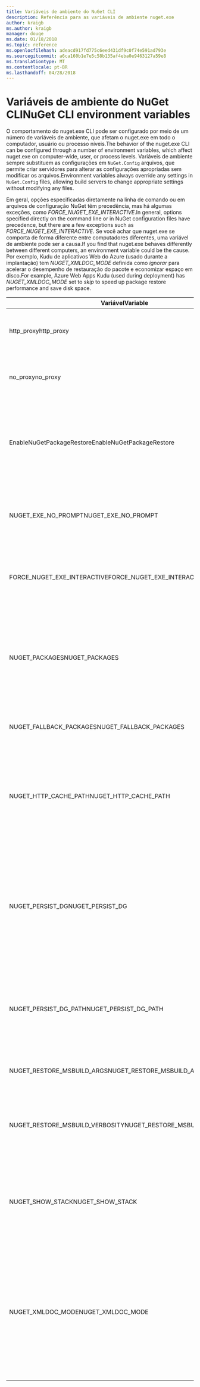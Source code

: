 ```yaml
---
title: Variáveis de ambiente do NuGet CLI
description: Referência para as variáveis de ambiente nuget.exe
author: kraigb
ms.author: kraigb
manager: douge
ms.date: 01/18/2018
ms.topic: reference
ms.openlocfilehash: adeacd917fd775c6eed431df9c0f74e591ad793e
ms.sourcegitcommit: a6ca160b1e7e5c58b135af4eba0e9463127a59e8
ms.translationtype: MT
ms.contentlocale: pt-BR
ms.lasthandoff: 04/28/2018
---
```

# <a name="nuget-cli-environment-variables"></a><span data-ttu-id="9bae4-103">Variáveis de ambiente do NuGet CLI</span><span class="sxs-lookup"><span data-stu-id="9bae4-103">NuGet CLI environment variables</span></span>

<span data-ttu-id="9bae4-104">O comportamento do nuget.exe CLI pode ser configurado por meio de um número de variáveis de ambiente, que afetam o nuget.exe em todo o computador, usuário ou processo níveis.</span><span class="sxs-lookup"><span data-stu-id="9bae4-104">The behavior of the nuget.exe CLI can be configured through a number of environment variables, which affect nuget.exe on computer-wide, user, or process levels.</span></span> <span data-ttu-id="9bae4-105">Variáveis de ambiente sempre substituem as configurações em `NuGet.Config` arquivos, que permite criar servidores para alterar as configurações apropriadas sem modificar os arquivos.</span><span class="sxs-lookup"><span data-stu-id="9bae4-105">Environment variables always override any settings in `NuGet.Config` files, allowing build servers to change appropriate settings without modifying any files.</span></span>

<span data-ttu-id="9bae4-106">Em geral, opções especificadas diretamente na linha de comando ou em arquivos de configuração NuGet têm precedência, mas há algumas exceções, como *FORCE_NUGET_EXE_INTERACTIVE*.</span><span class="sxs-lookup"><span data-stu-id="9bae4-106">In general, options specified directly on the command line or in NuGet configuration files have precedence, but there are a few exceptions such as *FORCE_NUGET_EXE_INTERACTIVE*.</span></span> <span data-ttu-id="9bae4-107">Se você achar que nuget.exe se comporta de forma diferente entre computadores diferentes, uma variável de ambiente pode ser a causa.</span><span class="sxs-lookup"><span data-stu-id="9bae4-107">If you find that nuget.exe behaves differently between different computers, an environment variable could be the cause.</span></span> <span data-ttu-id="9bae4-108">Por exemplo, Kudu de aplicativos Web do Azure (usado durante a implantação) tem *NUGET_XMLDOC_MODE* definida como *ignorar* para acelerar o desempenho de restauração do pacote e economizar espaço em disco.</span><span class="sxs-lookup"><span data-stu-id="9bae4-108">For example, Azure Web Apps Kudu (used during deployment) has *NUGET_XMLDOC_MODE* set to *skip* to speed up package restore performance and save disk space.</span></span>

| <span data-ttu-id="9bae4-109">Variável</span><span class="sxs-lookup"><span data-stu-id="9bae4-109">Variable</span></span> | <span data-ttu-id="9bae4-110">Descrição</span><span class="sxs-lookup"><span data-stu-id="9bae4-110">Description</span></span> | <span data-ttu-id="9bae4-111">Comentários</span><span class="sxs-lookup"><span data-stu-id="9bae4-111">Remarks</span></span> |
| --- | --- | --- |
| <span data-ttu-id="9bae4-112">http_proxy</span><span class="sxs-lookup"><span data-stu-id="9bae4-112">http_proxy</span></span> | <span data-ttu-id="9bae4-113">Proxy HTTP usado para operações de HTTP do NuGet.</span><span class="sxs-lookup"><span data-stu-id="9bae4-113">Http proxy used for NuGet HTTP operations.</span></span> | <span data-ttu-id="9bae4-114">Isso deve ser especificado como `http://<username>:<password>@proxy.com`.</span><span class="sxs-lookup"><span data-stu-id="9bae4-114">This would be specified as `http://<username>:<password>@proxy.com`.</span></span> |
| <span data-ttu-id="9bae4-115">no_proxy</span><span class="sxs-lookup"><span data-stu-id="9bae4-115">no_proxy</span></span> | <span data-ttu-id="9bae4-116">Configura os domínios para ignorar o uso do proxy.</span><span class="sxs-lookup"><span data-stu-id="9bae4-116">Configures domains to bypass from using proxy.</span></span> | <span data-ttu-id="9bae4-117">Especificado como domínios separados por vírgula (,).</span><span class="sxs-lookup"><span data-stu-id="9bae4-117">Specified as domains separated by comma (,).</span></span> |
| <span data-ttu-id="9bae4-118">EnableNuGetPackageRestore</span><span class="sxs-lookup"><span data-stu-id="9bae4-118">EnableNuGetPackageRestore</span></span> | <span data-ttu-id="9bae4-119">Sinalizador para se NuGet implicitamente deve conceder consentimento se exigido pelo pacote na restauração.</span><span class="sxs-lookup"><span data-stu-id="9bae4-119">Flag for if NuGet should implicitly grant consent if that's required by package on restore.</span></span> | <span data-ttu-id="9bae4-120">Sinalizador especificado é tratado como *true* ou *1*, qualquer outro valor tratado como sinalizador não definido.</span><span class="sxs-lookup"><span data-stu-id="9bae4-120">Specified flag is treated as *true* or *1*, any other value treated as flag not set.</span></span> |
| <span data-ttu-id="9bae4-121">NUGET_EXE_NO_PROMPT</span><span class="sxs-lookup"><span data-stu-id="9bae4-121">NUGET_EXE_NO_PROMPT</span></span> | <span data-ttu-id="9bae4-122">Impede que o arquivo exe para solicitar credenciais.</span><span class="sxs-lookup"><span data-stu-id="9bae4-122">Prevents the exe for prompting for credentials.</span></span> | <span data-ttu-id="9bae4-123">Qualquer valor exceto a cadeia de caracteres nula ou vazia será tratada como esse sinalizador conjunto/verdadeiro.</span><span class="sxs-lookup"><span data-stu-id="9bae4-123">Any value except null or empty string will be treated as this flag set/true.</span></span> |
| <span data-ttu-id="9bae4-124">FORCE_NUGET_EXE_INTERACTIVE</span><span class="sxs-lookup"><span data-stu-id="9bae4-124">FORCE_NUGET_EXE_INTERACTIVE</span></span> | <span data-ttu-id="9bae4-125">Variável de ambiente global para forçar o modo interativo.</span><span class="sxs-lookup"><span data-stu-id="9bae4-125">Global environment variable to force interactive mode.</span></span> | <span data-ttu-id="9bae4-126">Qualquer valor exceto a cadeia de caracteres nula ou vazia será tratada como esse sinalizador conjunto/verdadeiro.</span><span class="sxs-lookup"><span data-stu-id="9bae4-126">Any value except null or empty string will be treated as this flag set/true.</span></span> |
| <span data-ttu-id="9bae4-127">NUGET_PACKAGES</span><span class="sxs-lookup"><span data-stu-id="9bae4-127">NUGET_PACKAGES</span></span> | <span data-ttu-id="9bae4-128">Caminho a ser usado para o *pacotes global* pasta conforme descrito em [Gerenciando os pacotes globais e as pastas do cache](../consume-packages/managing-the-global-packages-and-cache-folders.md).</span><span class="sxs-lookup"><span data-stu-id="9bae4-128">Path to use for the *global-packages* folder as described on [Managing the global packages and cache folders](../consume-packages/managing-the-global-packages-and-cache-folders.md).</span></span> | <span data-ttu-id="9bae4-129">Especificado como um caminho absoluto.</span><span class="sxs-lookup"><span data-stu-id="9bae4-129">Specified as absolute path.</span></span> |
| <span data-ttu-id="9bae4-130">NUGET_FALLBACK_PACKAGES</span><span class="sxs-lookup"><span data-stu-id="9bae4-130">NUGET_FALLBACK_PACKAGES</span></span> | <span data-ttu-id="9bae4-131">Pastas de pacotes de fallback global.</span><span class="sxs-lookup"><span data-stu-id="9bae4-131">Global fallback packages folders.</span></span> | <span data-ttu-id="9bae4-132">Caminhos de pasta absoluto separados por ponto e vírgula (;).</span><span class="sxs-lookup"><span data-stu-id="9bae4-132">Absolute folder paths separated by semicolon (;).</span></span> |
| <span data-ttu-id="9bae4-133">NUGET_HTTP_CACHE_PATH</span><span class="sxs-lookup"><span data-stu-id="9bae4-133">NUGET_HTTP_CACHE_PATH</span></span> | <span data-ttu-id="9bae4-134">Caminho a ser usado para o *cache http* pasta conforme descrito em [Gerenciando os pacotes globais e as pastas do cache](../consume-packages/managing-the-global-packages-and-cache-folders.md).</span><span class="sxs-lookup"><span data-stu-id="9bae4-134">Path to use for the *http-cache* folder as described on [Managing the global packages and cache folders](../consume-packages/managing-the-global-packages-and-cache-folders.md).</span></span> | <span data-ttu-id="9bae4-135">Especificado como um caminho absoluto.</span><span class="sxs-lookup"><span data-stu-id="9bae4-135">Specified as absolute path.</span></span> |
| <span data-ttu-id="9bae4-136">NUGET_PERSIST_DG</span><span class="sxs-lookup"><span data-stu-id="9bae4-136">NUGET_PERSIST_DG</span></span> | <span data-ttu-id="9bae4-137">Sinalizador que indica se devem ser persistidos dg arquivos (dados coletados do MSBuild).</span><span class="sxs-lookup"><span data-stu-id="9bae4-137">Flag indicating if dg files (data collected from MSBuild) should be persisted.</span></span> | <span data-ttu-id="9bae4-138">Especificado como *true* ou *false* (padrão), se não definida NUGET_PERSIST_DG_PATH será armazenado para o diretório temporário (NuGetScratch pasta no diretório temp de ambiente atual).</span><span class="sxs-lookup"><span data-stu-id="9bae4-138">Specified as *true* or *false* (default), if NUGET_PERSIST_DG_PATH not set will be stored to temporary directory (NuGetScratch folder in current environment temp directory).</span></span> |
| <span data-ttu-id="9bae4-139">NUGET_PERSIST_DG_PATH</span><span class="sxs-lookup"><span data-stu-id="9bae4-139">NUGET_PERSIST_DG_PATH</span></span> | <span data-ttu-id="9bae4-140">Caminho para manter arquivos GD.</span><span class="sxs-lookup"><span data-stu-id="9bae4-140">Path to persist dg files.</span></span> | <span data-ttu-id="9bae4-141">Especificado como um caminho absoluto, essa opção é usado apenas quando *NUGET_PERSIST_DG* é definido como true.</span><span class="sxs-lookup"><span data-stu-id="9bae4-141">Specified as absolute path, this option is only used when *NUGET_PERSIST_DG* is set to true.</span></span> |
| <span data-ttu-id="9bae4-142">NUGET_RESTORE_MSBUILD_ARGS</span><span class="sxs-lookup"><span data-stu-id="9bae4-142">NUGET_RESTORE_MSBUILD_ARGS</span></span> | <span data-ttu-id="9bae4-143">Define os argumentos adicionais do MSBuild.</span><span class="sxs-lookup"><span data-stu-id="9bae4-143">Sets additional MSBuild arguments.</span></span> | |
| <span data-ttu-id="9bae4-144">NUGET_RESTORE_MSBUILD_VERBOSITY</span><span class="sxs-lookup"><span data-stu-id="9bae4-144">NUGET_RESTORE_MSBUILD_VERBOSITY</span></span> | <span data-ttu-id="9bae4-145">Define o nível de detalhes de log do MSBuild.</span><span class="sxs-lookup"><span data-stu-id="9bae4-145">Sets the MSBuild log verbosity.</span></span> | <span data-ttu-id="9bae4-146">O padrão é *silencioso* ("/ v: p").</span><span class="sxs-lookup"><span data-stu-id="9bae4-146">Default is *quiet* ("/v:q").</span></span> <span data-ttu-id="9bae4-147">Os valores possíveis *q [uiet]*, *m [ínimo]*, *n [ormal]*, *d [etailed]*, e *diag [nostic]*.</span><span class="sxs-lookup"><span data-stu-id="9bae4-147">Possible values *q[uiet]*, *m[inimal]*, *n[ormal]*, *d[etailed]*, and *diag[nostic]*.</span></span> |
| <span data-ttu-id="9bae4-148">NUGET_SHOW_STACK</span><span class="sxs-lookup"><span data-stu-id="9bae4-148">NUGET_SHOW_STACK</span></span> | <span data-ttu-id="9bae4-149">Determina se a exceção completa (incluindo o rastreamento de pilha) deve ser exibida para o usuário.</span><span class="sxs-lookup"><span data-stu-id="9bae4-149">Determines whether the full exception (including stack trace) should be displayed to the user.</span></span> | <span data-ttu-id="9bae4-150">Especificado como *true* ou *false* (padrão).</span><span class="sxs-lookup"><span data-stu-id="9bae4-150">Specified as *true* or *false* (default).</span></span> |
| <span data-ttu-id="9bae4-151">NUGET_XMLDOC_MODE</span><span class="sxs-lookup"><span data-stu-id="9bae4-151">NUGET_XMLDOC_MODE</span></span> | <span data-ttu-id="9bae4-152">Determina como a extração do arquivo de documentação de XML de assemblies deve ser tratada.</span><span class="sxs-lookup"><span data-stu-id="9bae4-152">Determines how assemblies XML documentation file extraction should be handled.</span></span> | <span data-ttu-id="9bae4-153">Os modos suportados são *ignorar* (não extraia os arquivos de documentação XML), *compactar* (armazenam arquivos de documento XML como um arquivo zip) ou *nenhum* (padrão, trate os arquivos de documentos XML como normal arquivos).</span><span class="sxs-lookup"><span data-stu-id="9bae4-153">Supported modes are *skip* (do not extract XML documentation files), *compress* (store XML doc files as a zip archive) or *none* (default, treat XML doc files as regular files).</span></span> |
